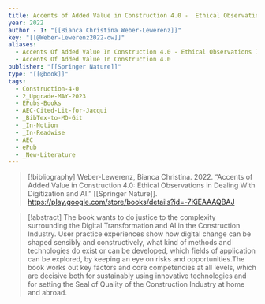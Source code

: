 ```yaml
---
title: Accents of Added Value in Construction 4.0 -  Ethical Observations in Dealing With Digitization and AI
year: 2022
author - 1: "[[Bianca Christina Weber-Lewerenz]]"
key: "[[@Weber-Lewerenz2022-ow]]"
aliases:
  - Accents Of Added Value In Construction 4.0 - Ethical Observations In Dealing With Digitization And AI
  - Accents Of Added Value In Construction 4.0
publisher: "[[Springer Nature]]"
type: "[[@book]]"
tags:
  - Construction-4-0
  - 2_Upgrade-MAY-2023
  - EPubs-Books
  - AEC-Cited-Lit-for-Jacqui
  - _BibTex-to-MD-Git
  - _In-Notion
  - _In-Readwise
  - AEC
  - ePub
  - _New-Literature
---
```


> [!bibliography]
> Weber-Lewerenz, Bianca Christina. 2022. “Accents of Added Value in Construction 4.0: Ethical Observations in Dealing With Digitization and AI.” [[Springer Nature]]. https://play.google.com/store/books/details?id=-7KiEAAAQBAJ

> [!abstract]
> The book wants to do justice to the complexity surrounding the Digital Transformation and AI in the Construction Industry. User practice experiences show how digital change can be shaped sensibly and constructively, what kind of methods and technologies do exist or can be developed, which fields of application can be explored, by keeping an eye on risks and opportunities.The book works out key factors and core competencies at all levels, which are decisive both for sustainably using innovative technologies and for setting the Seal of Quality of the Construction Industry at home and abroad.